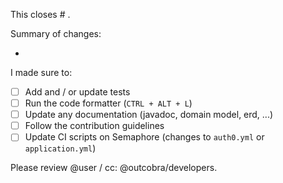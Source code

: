 This closes # .

Summary of changes:
- ​

I made sure to:
- [ ] Add and / or update tests
- [ ] Run the code formatter (`CTRL + ALT + L`)
- [ ] Update any documentation (javadoc, domain model, erd, ...)
- [ ] Follow the contribution guidelines
- [ ] Update CI scripts on Semaphore (changes to `auth0.yml` or `application.yml`)

Please review @user / cc: @outcobra/developers.